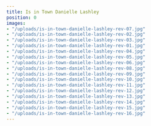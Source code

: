 ```yaml
---
title: Is in Town Danielle Lashley
position: 0
images:
- "/uploads/is-in-town-danielle-lashley-rev-07.jpg"
- "/uploads/is-in-town-danielle-lashley-rev-02.jpg"
- "/uploads/is-in-town-danielle-lashley-rev-03.jpg"
- "/uploads/is-in-town-danielle-lashley-rev-01.jpg"
- "/uploads/is-in-town-danielle-lashley-rev-04.jpg"
- "/uploads/is-in-town-danielle-lashley-rev-05.jpg"
- "/uploads/is-in-town-danielle-lashley-rev-06.jpg"
- "/uploads/is-in-town-danielle-lashley-rev-08.jpg"
- "/uploads/is-in-town-danielle-lashley-rev-09.jpg"
- "/uploads/is-in-town-danielle-lashley-rev-10.jpg"
- "/uploads/is-in-town-danielle-lashley-rev-11.jpg"
- "/uploads/is-in-town-danielle-lashley-rev-12.jpg"
- "/uploads/is-in-town-danielle-lashley-rev-13.jpg"
- "/uploads/is-in-town-danielle-lashley-rev-14.jpg"
- "/uploads/is-in-town-danielle-lashley-rev-15.jpg"
- "/uploads/is-in-town-danielle-lashley-rev-16.jpg"
---
```


